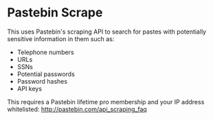 # Pastebin Scrape

This uses Pastebin's scraping API to search for pastes with
potentially sensitive information in them such as:

- Telephone numbers
- URLs
- SSNs
- Potential passwords
- Password hashes
- API keys


This requires a Pastebin lifetime pro membership and your IP address
whitelisted: http://pastebin.com/api_scraping_faq



